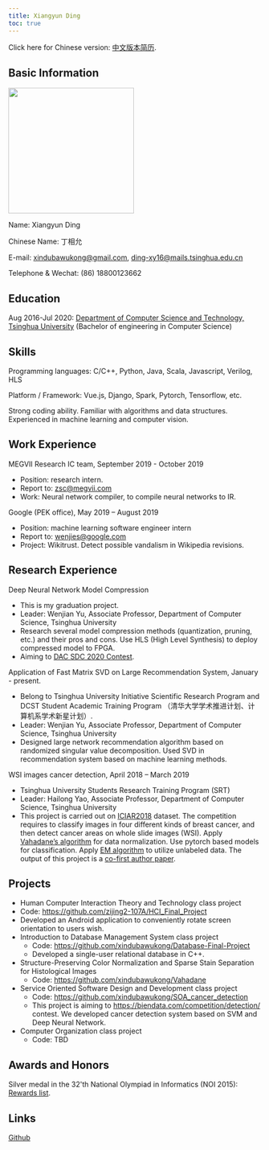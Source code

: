 ```yaml
---
title: Xiangyun Ding
toc: true
---
```


Click here for Chinese version: <a href="https://xindubawukong.github.io/resume/resume-zh/">中文版本简历</a>.

## Basic Information

<img src="https://i.postimg.cc/PqfYBbsV/Wechat-IMG14.jpg" height=250>

Name: Xiangyun Ding

Chinese Name: 丁相允

E-mail: xindubawukong@gmail.com, ding-xy16@mails.tsinghua.edu.cn

Telephone & Wechat: (86) 18800123662

## Education

Aug 2016-Jul 2020: <a href="http://www.cs.tsinghua.edu.cn/">Department of Computer Science and Technology, Tsinghua University</a> (Bachelor of engineering in Computer Science)

## Skills

Programming languages: C/C++, Python, Java, Scala, Javascript, Verilog, HLS

Platform / Framework: Vue.js, Django, Spark, Pytorch, Tensorflow, etc.

Strong coding ability. Familiar with algorithms and data structures. Experienced in machine learning and computer vision.

## Work Experience

MEGVII Research IC team, September 2019 - October 2019
- Position: research intern.
- Report to: zsc@megvii.com
- Work: Neural network compiler, to compile neural networks to IR.

Google (PEK office), May 2019 – August 2019
- Position: machine learning software engineer intern
- Report to: wenjies@google.com
- Project: Wikitrust. Detect possible vandalism in Wikipedia revisions.

## Research Experience

Deep Neural Network Model Compression
- This is my graduation project.
- Leader: Wenjian Yu, Associate Professor, Department of Computer Science, Tsinghua University
- Research several model compression methods (quantization, pruning, etc.) and their pros and cons. Use HLS (High Level Synthesis) to deploy compressed model to FPGA.
- Aiming to <a href="https://dac.com/content/2020-system-design-contest">DAC SDC 2020 Contest</a>.

Application of Fast Matrix SVD on Large Recommendation System, January - present.
- Belong to Tsinghua University Initiative Scientific Research Program and DCST Student Academic Training Program （清华大学学术推进计划、计算机系学术新星计划）.
- Leader: Wenjian Yu, Associate Professor, Department of Computer Science, Tsinghua University
- Designed large network recommendation algorithm based on randomized singular value decomposition. Used SVD in recommendation system based on machine learning methods.

WSI images cancer detection, April 2018 – March 2019
- Tsinghua University Students Research Training Program (SRT)
- Leader: Hailong Yao, Associate Professor, Department of Computer Science, Tsinghua University
- This project is carried out on <a href="https://iciar2018-challenge.grand-challenge.org/">ICIAR2018</a> dataset. The competition requires to classify images in four different kinds of breast cancer, and then detect cancer areas on whole slide images (WSI). Apply <a href="https://ieeexplore.ieee.org/abstract/document/7460968">Vahadane’s algorithm</a> for data normalization. Use pytorch based models for classification. Apply <a href="https://en.wikipedia.org/wiki/Expectation%E2%80%93maximization_algorithm">EM algorithm</a> to utilize unlabeled data. The output of this project is a <a href="https://arxiv.org/abs/1907.01696">co-first author paper</a>.

## Projects

- 	Human Computer Interaction Theory and Technology class project
  - Code: https://github.com/zijing2-107A/HCI_Final_Project
  - Developed an Android application to conveniently rotate screen orientation to users wish.
- Introduction to Database Management System	 class project
  - Code: https://github.com/xindubawukong/Database-Final-Project
  - Developed a single-user relational database in C++.
- Structure-Preserving Color Normalization and Sparse Stain Separation for Histological Images
  - Code: https://github.com/xindubawukong/Vahadane
- Service Oriented Software Design and Development class project
  - Code: https://github.com/xindubawukong/SOA_cancer_detection
  - This project is aiming to https://biendata.com/competition/detection/ contest. We developed cancer detection system based on SVM and Deep Neural Network.
- Computer Organization	class project
  - Code: TBD

## Awards and Honors

Silver medal in the 32'th National Olympiad in Informatics (NOI 2015): <a href="http://www.noi.cn/RequireFile.do?fid=GDBMTjQT&attach=n">Rewards list</a>.

## Links

<a href="https://github.com/xindubawukong">Github</a>